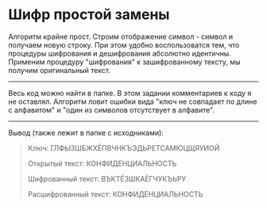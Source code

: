 # Шифр простой замены

Алгоритм крайне прост. Строим отображение символ - символ и получаем новую строку. При этом удобно воспользоватся тем, что процедуры шифрования и дешифрования абсолютно идентичны. Применим процедуру "шифрования" к зашифрованному тексту, мы получим оригинальный текст.

***

Весь код можно найти в папке. В этом задании комментариев к коду я не оставлял. Алгоритм ловит ошибки вида "ключ не совпадает по длине с алфавитом" и "один из символов отсутствует в алфавите".

***

Вывод (также лежит в папке с исходниками):
> Ключ: ГЛФЫЗШБЖХЁПВЧНКЪЭДЬРЕТСАМЮЦЩЯУИОЙ
> 
> Открытый текст: КОНФИДЕНЦИАЛЬНОСТЬ
> 
> Шифрованный текст: ВЪКТЁЗШКАЁГЧУКЪЬРУ
> 
> Расшифрованный текст: КОНФИДЕНЦИАЛЬНОСТЬ
